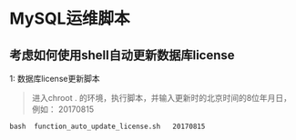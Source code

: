 # MySQL运维脚本

##  考虑如何使用shell自动更新数据库license
1: 数据库license更新脚本
>  进入chroot . 的环境，执行脚本，并输入更新时的北京时间的8位年月日，例如： 20170815

```
bash  function_auto_update_license.sh   20170815
```
